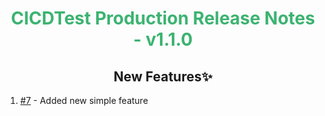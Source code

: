 <h1 align="center" style='color:mediumseagreen;font-weight:bold'>
    CICDTest Production Release Notes - v1.1.0
</h1>

<h2 style="font-weight:bold" align="center">New Features✨</h2>

1. [#7](https://github.com/KinsonDigital/CICDTest/issues/7) - Added new simple feature
